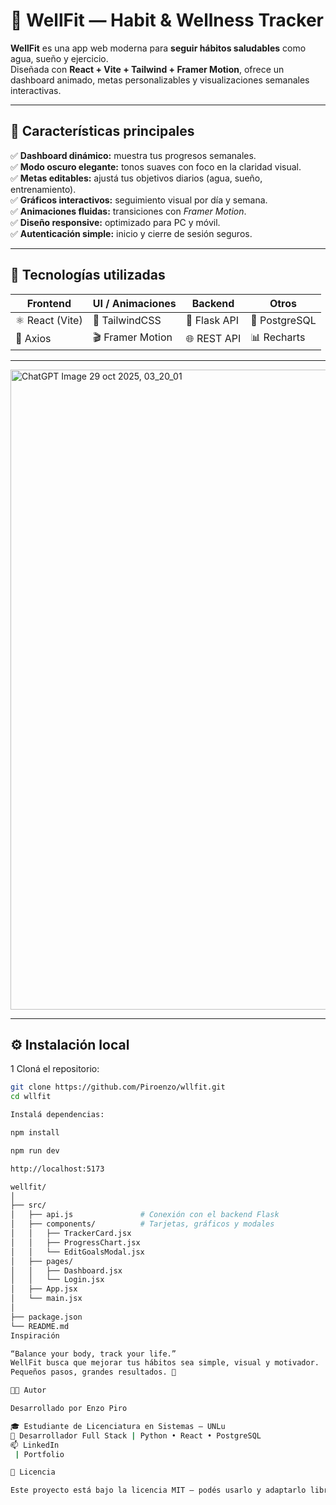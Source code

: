 # 🌿 WellFit — Habit & Wellness Tracker

**WellFit** es una app web moderna para **seguir hábitos saludables** como agua, sueño y ejercicio.  
Diseñada con **React + Vite + Tailwind + Framer Motion**, ofrece un dashboard animado, metas personalizables y visualizaciones semanales interactivas.

---

## 🚀 Características principales

✅ **Dashboard dinámico:** muestra tus progresos semanales.  
✅ **Modo oscuro elegante:** tonos suaves con foco en la claridad visual.  
✅ **Metas editables:** ajustá tus objetivos diarios (agua, sueño, entrenamiento).  
✅ **Gráficos interactivos:** seguimiento visual por día y semana.  
✅ **Animaciones fluidas:** transiciones con *Framer Motion*.  
✅ **Diseño responsive:** optimizado para PC y móvil.  
✅ **Autenticación simple:** inicio y cierre de sesión seguros.

---

## 🧱 Tecnologías utilizadas

| Frontend | UI / Animaciones | Backend | Otros |
|-----------|------------------|----------|--------|
| ⚛️ React (Vite) | 🎨 TailwindCSS | 🐍 Flask API | 💾 PostgreSQL |
| 🔄 Axios | 🎬 Framer Motion | 🌐 REST API | 📊 Recharts |

---

<img width="1024" height="1024" alt="ChatGPT Image 29 oct 2025, 03_20_01" src="https://github.com/user-attachments/assets/6ffe928a-2a78-4f52-a50d-4481f1cc5dbd" />




---

## ⚙️ Instalación local

1️ Cloná el repositorio:
```bash
git clone https://github.com/Piroenzo/wllfit.git
cd wllfit

Instalá dependencias:

npm install

npm run dev

http://localhost:5173

wellfit/
│
├── src/
│   ├── api.js               # Conexión con el backend Flask
│   ├── components/          # Tarjetas, gráficos y modales
│   │   ├── TrackerCard.jsx
│   │   ├── ProgressChart.jsx
│   │   └── EditGoalsModal.jsx
│   ├── pages/
│   │   ├── Dashboard.jsx
│   │   └── Login.jsx
│   ├── App.jsx
│   └── main.jsx
│
├── package.json
└── README.md
Inspiración

“Balance your body, track your life.”
WellFit busca que mejorar tus hábitos sea simple, visual y motivador.
Pequeños pasos, grandes resultados. 💪

🧑‍💻 Autor

Desarrollado por Enzo Piro

🎓 Estudiante de Licenciatura en Sistemas — UNLu
💼 Desarrollador Full Stack | Python • React • PostgreSQL
📫 LinkedIn
 | Portfolio

🌈 Licencia

Este proyecto está bajo la licencia MIT — podés usarlo y adaptarlo libremente, dando crédito al autor.

